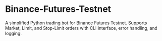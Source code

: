 # Binance-Futures-Testnet
A simplified Python trading bot for Binance Futures Testnet. Supports Market, Limit, and Stop-Limit orders with CLI interface, error handling, and logging.
